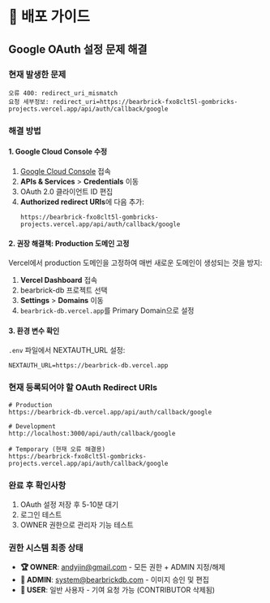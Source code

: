 # 🚀 배포 가이드

## Google OAuth 설정 문제 해결

### 현재 발생한 문제
```
오류 400: redirect_uri_mismatch
요청 세부정보: redirect_uri=https://bearbrick-fxo8clt5l-gombricks-projects.vercel.app/api/auth/callback/google
```

### 해결 방법

#### 1. Google Cloud Console 수정
1. [Google Cloud Console](https://console.cloud.google.com/) 접속
2. **APIs & Services** > **Credentials** 이동
3. OAuth 2.0 클라이언트 ID 편집
4. **Authorized redirect URIs**에 다음 추가:
   ```
   https://bearbrick-fxo8clt5l-gombricks-projects.vercel.app/api/auth/callback/google
   ```

#### 2. 권장 해결책: Production 도메인 고정
Vercel에서 production 도메인을 고정하여 매번 새로운 도메인이 생성되는 것을 방지:

1. **Vercel Dashboard** 접속
2. bearbrick-db 프로젝트 선택
3. **Settings** > **Domains** 이동
4. `bearbrick-db.vercel.app`를 Primary Domain으로 설정

#### 3. 환경 변수 확인
`.env` 파일에서 NEXTAUTH_URL 설정:
```env
NEXTAUTH_URL=https://bearbrick-db.vercel.app
```

### 현재 등록되어야 할 OAuth Redirect URIs
```
# Production
https://bearbrick-db.vercel.app/api/auth/callback/google

# Development
http://localhost:3000/api/auth/callback/google

# Temporary (현재 오류 해결용)
https://bearbrick-fxo8clt5l-gombricks-projects.vercel.app/api/auth/callback/google
```

### 완료 후 확인사항
1. OAuth 설정 저장 후 5-10분 대기
2. 로그인 테스트
3. OWNER 권한으로 관리자 기능 테스트

### 권한 시스템 최종 상태
- **🏆 OWNER**: andyjin@gmail.com - 모든 권한 + ADMIN 지정/해제
- **👑 ADMIN**: system@bearbrickdb.com - 이미지 승인 및 편집
- **👤 USER**: 일반 사용자 - 기여 요청 가능 (CONTRIBUTOR 삭제됨)